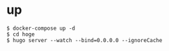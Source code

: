 # up

```ash
$ docker-compose up -d
$ cd hoge
$ hugo server --watch --bind=0.0.0.0 --ignoreCache
```
